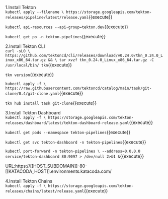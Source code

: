 
1.Install Tekton     
`kubectl apply --filename \
https://storage.googleapis.com/tekton-releases/pipeline/latest/release.yaml`{{execute}}    

`kubectl api-resources --api-group=tekton.dev`{{execute}}     
  
`kubectl get po -n tekton-pipelines`{{execute}}      

2.Install Tekton CLI    
`curl -sLO \
https://github.com/tektoncd/cli/releases/download/v0.24.0/tkn_0.24.0_Linux_x86_64.tar.gz && \
tar xvzf tkn_0.24.0_Linux_x86_64.tar.gz -C /usr/local/bin/ tkn`{{execute}}     

`tkn version`{{execute}}    

`kubectl apply -f \
https://raw.githubusercontent.com/tektoncd/catalog/main/task/git-clone/0.4/git-clone.yaml`{{execute}}      

`tkn hub install task git-clone`{{execute}}     

3.Install Tekton Dashboard     
`kubectl apply -f \
https://storage.googleapis.com/tekton-releases/dashboard/latest/tekton-dashboard-release.yaml`{{execute}}     

`kubectl get pods --namespace tekton-pipelines`{{execute}}    

`kubectl get svc tekton-dashboard -n tekton-pipelines`{{execute}}    

`kubectl port-forward -n tekton-pipelines \
--address=0.0.0.0 service/tekton-dashboard 80:9097 > /dev/null 2>&1 &`{{execute}}   

URL:https://[[HOST_SUBDOMAIN]]-80-[[KATACODA_HOST]].environments.katacoda.com/     

4.Install Tekton Chains    
`kubectl apply -f \
https://storage.googleapis.com/tekton-releases/chains/latest/release.yaml`{{execute}}       




